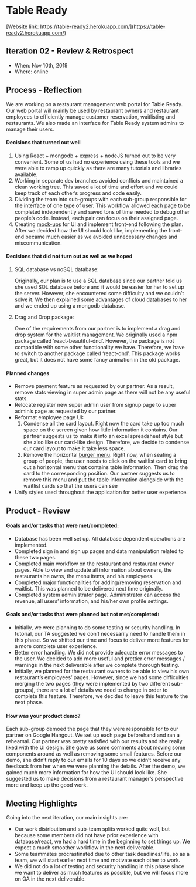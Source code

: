 # Table Ready

[Website link: https://table-ready2.herokuapp.com/](https://table-ready2.herokuapp.com/)


## Iteration 02 - Review & Retrospect

 * When: Nov 10th, 2019
 * Where: online

## Process - Reflection

We are working on a restaurant management web portal for Table Ready. Our web portal will mainly be used by restaurant owners and restaurant employees to efficiently manage customer reservation, waitlisting and restaurants. We also made an interface for Table Ready system admins to manage their users.

#### Decisions that turned out well

1. Using React + mongodb + express + nodeJS turned out to be very convenient. Some of us had no experience using these tools and we were able to ramp up quickly as there are many tutorials and libraries available. 
2. Working in separate dev branches avoided conflicts and maintained a clean working tree. This saved a lot of time and effort and we could keep track of each other’s progress and code easily. 
3. Dividing the team into sub-groups with each sub-group responsible for the interface of one type of user. This workflow allowed each page to be completed independently and saved tons of time needed to debug other people’s code. Instead, each pair can focus on their assigned page. 
4. Creating [mock-ups](https://docs.google.com/presentation/d/1g1dHOyj21-MOzF1t34b7JpvGQRNcFAWaiYuNGUe0HvY/edit?usp=sharing) for UI and implement front-end following the plan. After we decided how the UI should look like, implementing the front-end became much easier as we avoided unnecessary changes and miscommunication.

#### Decisions that did not turn out as well as we hoped

1. SQL database vs noSQL database:

   Originally, our plan is to use a SQL database since our partner told us she used SQL database before and it would be easier for her to set up the server. However, she encountered some difficulty and we couldn’t solve it. We then explained some advantages of cloud databases to her and we ended up using a mongodb database.

2. Drag and Drop package:

   One of the requirements from our partner is to implement a drag and drop system for the waitlist management. We originally used a npm package called ‘react-beautiful-dnd’. However, the package is not compatible with some other functionality we have. Therefore, we have to switch to another package called ‘react-dnd’. This package works great, but it does not have some fancy animation in the old package.


#### Planned changes

- Remove payment feature as requested by our partner. As a result, remove stats viewing in super admin page as there will not be any useful stats.
- Relocate register new super admin user from signup page to super admin’s page as requested by our partner. 
- Reformat employee page UI:
  1. Condense all the card layout. Right now the card take up too much space on the screen given how little information it contains. Our partner suggests us to make it into an excel spreadsheet style but she also like our card-like design. Therefore, we decide to condense our card layout to make it take less space.
  2. Remove the horizontal [burger menu](https://github.com/negomi/react-burger-menu). Right now, when seating a group of people, the user needs to click on the waitlist card to bring out a horizontal menu that contains table information. Then drag the card to the corresponding position. Our partner suggests us to remove this menu and put the table information alongside with the waitlist cards so that the users can see 
- Unify styles used throughout the application for better user experience.


## Product - Review

#### Goals and/or tasks that were met/completed:

- Database has been well set up. All database dependent operations are implemented. 
- Completed sign in and sign up pages and data manipulation related to these two pages.
- Completed main workflow on the restaurant and restaurant owner pages. Able to view and update all information about owners, the restaurants he owns, the menu items, and his employees.
- Completed major functionalities for adding/removing reservation and waitlist. This was planned to be delivered next time originally. 
- Completed system administrator page. Administrator can access the revenue, all users’ information, and his/her own profile settings.

#### Goals and/or tasks that were planned but not met/completed:

- Initially, we were planning to do some testing or security handling. In tutorial, our TA suggested we don’t necessarily need to handle them in this phase. So we shifted our time and focus to deliver more features for a more complete user experience. 
- Better error handling. We did not provide adequate error messages to the user. We decided to add more useful and prettier error messages / warnings in the next deliverable after we complete thorough testing. 
- Initially, we planned for the restaurant owners to be able to view his own restaurant’s employees’ pages. However, since we had some difficulties merging the two pages (they were implemented by two different sub-groups), there are a lot of details we need to change in order to complete this feature. Therefore, we decided to leave this feature to the next phase.

#### How was your product demo?
Each sub-group demoed the page that they were responsible for to our partner on Google Hangout. We set up each page beforehand and ran a rehearsal. Our partner was pretty satisfied with our results and she really liked with the UI design. She gave us some comments about moving some components around as well as removing some small features. Before our demo, she didn’t reply to our emails for 10 days so we didn’t receive any feedback from her when we were planning the details. After the demo, we gained much more information for how the UI should look like. She suggested us to make decisions from a restaurant manager’s perspective more and keep up the good work. 

## Meeting Highlights

Going into the next iteration, our main insights are:

- Our work distribution and sub-team splits worked quite well, but because some members did not have prior experience with database/react, we had a hard time in the beginning to set things up. We expect a much smoother workflow in the next deliverable.
- Some teammates procrastinated due to other task deadlines/life, so as a team, we will start earlier next time and motivate each other to work.
- We did not do a lot of testing and security handling in this phase since we want to deliver as much features as possible, but we will focus more on QA in the next deliverable. 

  